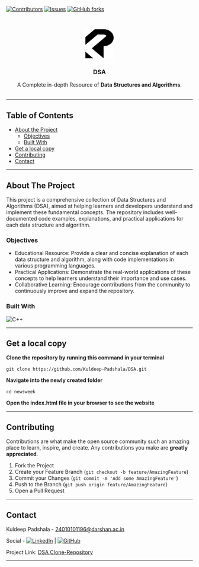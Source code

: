 [![Contributors](https://img.shields.io/github/contributors/Kuldeep-Padshala/DSA)](https://github.com/Kuldeep-Padshala/DSA/graphs/contributors)
[![Issues](https://img.shields.io/github/issues/Kuldeep-Padshala/DSA)](https://github.com/Kuldeep-Padshala/DSA/graphs/issues)
[![GitHub forks](https://img.shields.io/github/forks/Kuldeep-Padshala/DSA)](https://github.com/Kuldeep-Padshala/DSA/forks)

<br />
<p align="center">
  <a href="https://github.com/Kuldeep-Padshala/DSA">
  <img src="Images/logo2.png" alt="Logo" width="80" height="80">
  </a>

  <h3 align="center">DSA</h3>

   <p align="center">
    A Complete in-depth Resource of <b>Data Structures and Algorithms</b>.
    <br />
    <br />
   </p>

- - -
   ## Table of Contents

* [About the Project](#about-the-project)
  * [Objectives](#objectives)
  * [Built With](#built-with)
* [Get a local copy](#get-a-local-copy)
* [Contributing](#contributing)
* [Contact](#contact)

- - -

 ## About The Project
<p>This project is a comprehensive collection of Data Structures and Algorithms (DSA), aimed at helping learners and developers understand and implement these fundamental concepts. The repository includes well-documented code examples, explanations, and practical applications for each data structure and algorithm.</p>

### Objectives
<ul>
  <li>Educational Resource: Provide a clear and concise explanation of each data structure and algorithm, along with code implementations in various programming 
      languages.</li>
  <li>Practical Applications: Demonstrate the real-world applications of these concepts to help learners understand their importance and use cases.</li>
  <li>Collaborative Learning: Encourage contributions from the community to continuously improve and expand the repository.</li>
</ul>

### Built With

![C++](https://img.shields.io/badge/-C++-00599C?style=flat&logo=c%2B%2B&logoColor=white)

- - -

## Get a local copy

**Clone the repository by running this command in your terminal**
```
git clone https://github.com/Kuldeep-Padshala/DSA.git
```
**Navigate into the newly created folder**
```
cd newsweek
```

**Open the index.html file in your browser to see the website** 
- - -
## Contributing

Contributions are what make the open source community such an amazing place to learn, inspire, and create. Any contributions you make are **greatly appreciated**.

1. Fork the Project
2. Create your Feature Branch (`git checkout -b feature/AmazingFeature`)
3. Commit your Changes (`git commit -m 'Add some AmazingFeature'`)
4. Push to the Branch (`git push origin feature/AmazingFeature`)
5. Open a Pull Request

- - -

## Contact

Kuldeep Padshala - 24010101196@darshan.ac.in 

Social - [![LinkedIn](https://img.shields.io/badge/LinkedIn-Connect-blue)](https://www.linkedin.com/in/kuldeep-patel-5434b9242/) |
         [![GitHub](https://img.shields.io/github/followers/Kuldeep-Padshala?style=social)](https://github.com/Kuldeep-Padshala) 
         
Project Link: [DSA Clone-Repository](https://github.com/Kuldeep-Padshala/DSA)

- - -
